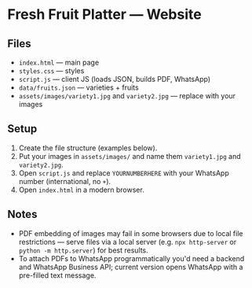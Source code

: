 # Fresh Fruit Platter — Website

## Files
- `index.html` — main page
- `styles.css` — styles
- `script.js` — client JS (loads JSON, builds PDF, WhatsApp)
- `data/fruits.json` — varieties + fruits
- `assets/images/variety1.jpg` and `variety2.jpg` — replace with your images

## Setup
1. Create the file structure (examples below).
2. Put your images in `assets/images/` and name them `variety1.jpg` and `variety2.jpg`.
3. Open `script.js` and replace `YOURNUMBERHERE` with your WhatsApp number (international, no `+`).
4. Open `index.html` in a modern browser.

## Notes
- PDF embedding of images may fail in some browsers due to local file restrictions — serve files via a local server (e.g. `npx http-server` or `python -m http.server`) for best results.
- To attach PDFs to WhatsApp programmatically you'd need a backend and WhatsApp Business API; current version opens WhatsApp with a pre-filled text message.

